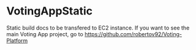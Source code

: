 # VotingAppStatic

Static build docs to be transfered to EC2 instance. If you want to see the main Voting App project, go to https://github.com/robertov92/Voting-Platform
